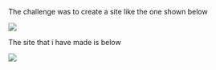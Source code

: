 The challenge was to create a site like the one shown below

![](https://github.com/anschy/FrontEnd-Challenges/blob/main/challenge2/img/challenges.png)

The site that i have made is below

![](https://github.com/anschy/FrontEnd-Challenges/blob/main/challenge2/img/solution.png)
